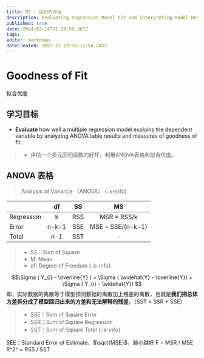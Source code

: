 ```yaml
---
title: M2 - 回归的评估
description: Evaluating Regression Model Fit and Interpreting Model Results
published: true
date: 2024-03-14T11:29:59.367Z
tags: 
editor: markdown
dateCreated: 2023-12-19T16:12:54.243Z
---
```


# Goodness of Fit
拟合优度

## 学习目标
- **Evaluate** how well a multiple regression model explains the dependent variable by analyzing ANOVA table results and measures of goodness of fit.

> - 评估一个多元回归函数的好坏，利用ANOVA表格和拟合优度。

## ANOVA 表格
> Analysis of Variance （ANOVA）
{.is-info}

| | df | SS | MS |
| --- | :---: | :---: | :---: |
| Regression | k | RSS | MSR = RSS/k |
| Error | n-k-1 | SSE | MSE = SSE/(n-k-1) |
| Total | n-1 | SST | - |

> - SS：Sum of Square
> - M: Mean
> - df: Degree of Freedom
{.is-info}

$$\Sigma ( Y_{i} - \overline{Y} ) = \Sigma ( \widehat{Y} -  \overline{Y}) + \Sigma ( Y_{i} -  \widehat{Y}) $$
即，实际数据的离散等于模型预测数据的离散加上残差的离散，也就是**我们把总体方差拆分成了模型回归出来的方差和无法解释的残差**。（SST = SSR + SSE）

> - SSE：Sum of Square Error
> - SSR：Sum of Square Regression
> - SST：Sum of Square Total
{.is-info}

SEE：Standard Error of Estimate，$\sqrt{MSE}$，越小越好
F = MSR / MSE
R^2^ = RSS / SST
